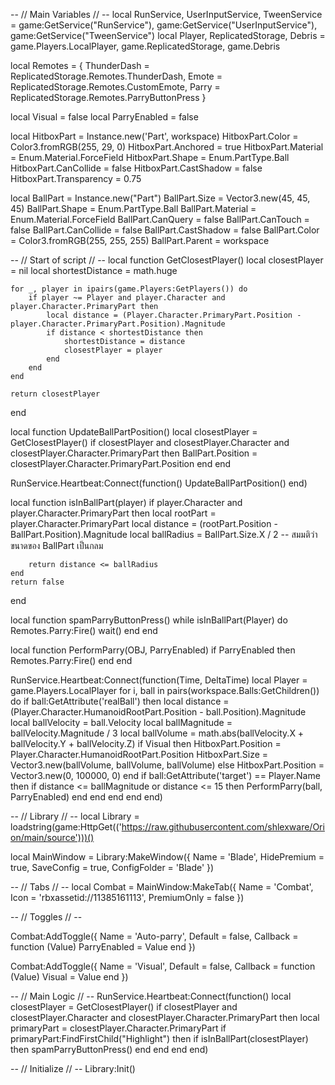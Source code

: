 -- // Main Variables // --
local RunService, UserInputService, TweenService = game:GetService("RunService"), game:GetService("UserInputService"), game:GetService("TweenService")
local Player, ReplicatedStorage, Debris = game.Players.LocalPlayer, game.ReplicatedStorage, game.Debris

local Remotes = {
    ThunderDash = ReplicatedStorage.Remotes.ThunderDash,
    Emote = ReplicatedStorage.Remotes.CustomEmote,
    Parry = ReplicatedStorage.Remotes.ParryButtonPress
}

local Visual = false
local ParryEnabled = false

local HitboxPart = Instance.new('Part', workspace)
HitboxPart.Color = Color3.fromRGB(255, 29, 0)
HitboxPart.Anchored = true
HitboxPart.Material = Enum.Material.ForceField
HitboxPart.Shape = Enum.PartType.Ball
HitboxPart.CanCollide = false
HitboxPart.CastShadow = false
HitboxPart.Transparency = 0.75

local BallPart = Instance.new("Part")
BallPart.Size = Vector3.new(45, 45, 45)
BallPart.Shape = Enum.PartType.Ball
BallPart.Material = Enum.Material.ForceField
BallPart.CanQuery = false
BallPart.CanTouch = false
BallPart.CanCollide = false
BallPart.CastShadow = false
BallPart.Color = Color3.fromRGB(255, 255, 255)
BallPart.Parent = workspace

-- // Start of script // --
local function GetClosestPlayer()
    local closestPlayer = nil
    local shortestDistance = math.huge

    for _, player in ipairs(game.Players:GetPlayers()) do
        if player ~= Player and player.Character and player.Character.PrimaryPart then
            local distance = (Player.Character.PrimaryPart.Position - player.Character.PrimaryPart.Position).Magnitude
            if distance < shortestDistance then
                shortestDistance = distance
                closestPlayer = player
            end
        end
    end

    return closestPlayer
end

local function UpdateBallPartPosition()
    local closestPlayer = GetClosestPlayer()
    if closestPlayer and closestPlayer.Character and closestPlayer.Character.PrimaryPart then
        BallPart.Position = closestPlayer.Character.PrimaryPart.Position
    end
end

RunService.Heartbeat:Connect(function()
    UpdateBallPartPosition()
end)

local function isInBallPart(player)
    if player.Character and player.Character.PrimaryPart then
        local rootPart = player.Character.PrimaryPart
        local distance = (rootPart.Position - BallPart.Position).Magnitude
        local ballRadius = BallPart.Size.X / 2 -- สมมติว่าขนาดของ BallPart เป็นกลม

        return distance <= ballRadius
    end
    return false
end

local function spamParryButtonPress()
    while isInBallPart(Player) do
        Remotes.Parry:Fire()
        wait()
    end
end

local function PerformParry(OBJ, ParryEnabled)
    if ParryEnabled then
        Remotes.Parry:Fire()
    end
end

RunService.Heartbeat:Connect(function(Time, DeltaTime)
    local Player = game.Players.LocalPlayer
    for i, ball in pairs(workspace.Balls:GetChildren()) do
        if ball:GetAttribute('realBall') then
            local distance = (Player.Character.HumanoidRootPart.Position - ball.Position).Magnitude
            local ballVelocity = ball.Velocity
            local ballMagnitude = ballVelocity.Magnitude / 3
            local ballVolume = math.abs(ballVelocity.X + ballVelocity.Y + ballVelocity.Z)
            if Visual then
                HitboxPart.Position = Player.Character.HumanoidRootPart.Position
                HitboxPart.Size = Vector3.new(ballVolume, ballVolume, ballVolume)
            else
                HitboxPart.Position = Vector3.new(0, 100000, 0)
            end
            if ball:GetAttribute('target') == Player.Name then
                if distance <= ballMagnitude or distance <= 15 then
                    PerformParry(ball, ParryEnabled)
                end
            end
        end
    end
end)

-- // Library // --
local Library = loadstring(game:HttpGet(('https://raw.githubusercontent.com/shlexware/Orion/main/source')))()

local MainWindow = Library:MakeWindow({
    Name = 'Blade',
    HidePremium = true,
    SaveConfig = true,
    ConfigFolder = 'Blade'
})

-- // Tabs // --
local Combat = MainWindow:MakeTab({
    Name = 'Combat',
    Icon = 'rbxassetid://11385161113',
    PremiumOnly = false
})

-- // Toggles // --

Combat:AddToggle({
    Name = 'Auto-parry',
    Default = false,
    Callback = function (Value)
        ParryEnabled = Value
    end
})

Combat:AddToggle({
    Name = 'Visual',
    Default = false,
    Callback = function (Value)
        Visual = Value
    end
})

-- // Main Logic // --
RunService.Heartbeat:Connect(function()
    local closestPlayer = GetClosestPlayer()
    if closestPlayer and closestPlayer.Character and closestPlayer.Character.PrimaryPart then
        local primaryPart = closestPlayer.Character.PrimaryPart
        if primaryPart:FindFirstChild("Highlight") then
            if isInBallPart(closestPlayer) then
                spamParryButtonPress()
            end
        end
    end
end)

-- // Initialize // --
Library:Init()
